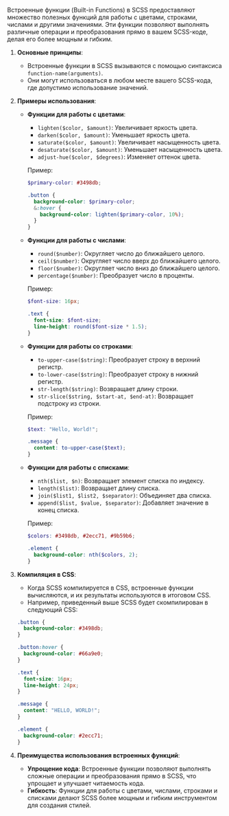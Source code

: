Встроенные функции (Built-in Functions) в SCSS предоставляют множество полезных функций для работы с цветами, строками, числами и другими значениями. Эти функции позволяют выполнять различные операции и преобразования прямо в вашем SCSS-коде, делая его более мощным и гибким.

1. **Основные принципы**:
   - Встроенные функции в SCSS вызываются с помощью синтаксиса `function-name(arguments)`.
   - Они могут использоваться в любом месте вашего SCSS-кода, где допустимо использование значений.

2. **Примеры использования**:
   - **Функции для работы с цветами**:
     - `lighten($color, $amount)`: Увеличивает яркость цвета.
     - `darken($color, $amount)`: Уменьшает яркость цвета.
     - `saturate($color, $amount)`: Увеличивает насыщенность цвета.
     - `desaturate($color, $amount)`: Уменьшает насыщенность цвета.
     - `adjust-hue($color, $degrees)`: Изменяет оттенок цвета.

     Пример:
     ```scss
     $primary-color: #3498db;

     .button {
       background-color: $primary-color;
       &:hover {
         background-color: lighten($primary-color, 10%);
       }
     }
     ```

   - **Функции для работы с числами**:
     - `round($number)`: Округляет число до ближайшего целого.
     - `ceil($number)`: Округляет число вверх до ближайшего целого.
     - `floor($number)`: Округляет число вниз до ближайшего целого.
     - `percentage($number)`: Преобразует число в проценты.

     Пример:
     ```scss
     $font-size: 16px;

     .text {
       font-size: $font-size;
       line-height: round($font-size * 1.5);
     }
     ```

   - **Функции для работы со строками**:
     - `to-upper-case($string)`: Преобразует строку в верхний регистр.
     - `to-lower-case($string)`: Преобразует строку в нижний регистр.
     - `str-length($string)`: Возвращает длину строки.
     - `str-slice($string, $start-at, $end-at)`: Возвращает подстроку из строки.

     Пример:
     ```scss
     $text: "Hello, World!";

     .message {
       content: to-upper-case($text);
     }
     ```

   - **Функции для работы с списками**:
     - `nth($list, $n)`: Возвращает элемент списка по индексу.
     - `length($list)`: Возвращает длину списка.
     - `join($list1, $list2, $separator)`: Объединяет два списка.
     - `append($list, $value, $separator)`: Добавляет значение в конец списка.

     Пример:
     ```scss
     $colors: #3498db, #2ecc71, #9b59b6;

     .element {
       background-color: nth($colors, 2);
     }
     ```

3. **Компиляция в CSS**:
   - Когда SCSS компилируется в CSS, встроенные функции вычисляются, и их результаты используются в итоговом CSS.
   - Например, приведенный выше SCSS будет скомпилирован в следующий CSS:

   ```css
   .button {
     background-color: #3498db;
   }

   .button:hover {
     background-color: #66a9e0;
   }

   .text {
     font-size: 16px;
     line-height: 24px;
   }

   .message {
     content: "HELLO, WORLD!";
   }

   .element {
     background-color: #2ecc71;
   }
   ```

4. **Преимущества использования встроенных функций**:
   - **Упрощение кода**: Встроенные функции позволяют выполнять сложные операции и преобразования прямо в SCSS, что упрощает и улучшает читаемость кода.
   - **Гибкость**: Функции для работы с цветами, числами, строками и списками делают SCSS более мощным и гибким инструментом для создания стилей.
